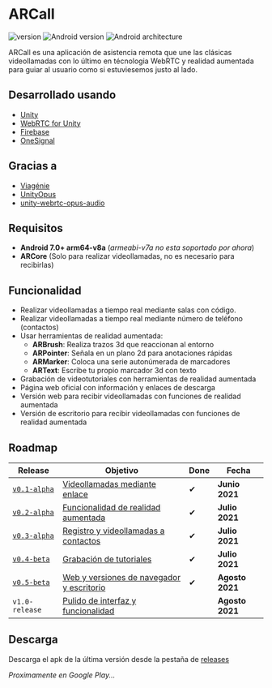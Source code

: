 # ARCall
![version](https://img.shields.io/badge/version-v0.5.beta-orange)
![Android version](https://img.shields.io/badge/android-7.0+-green)
![Android architecture](https://img.shields.io/badge/architecture-arm64.v8a-green)

ARCall es una aplicación de asistencia remota que une las clásicas videollamadas con lo último en técnologia WebRTC y realidad aumentada para guiar al usuario como si estuviesemos justo al lado.

## Desarrollado usando
* [Unity](https://unity.com/)
* [WebRTC for Unity](https://github.com/Unity-Technologies/com.unity.webrtc)
* [Firebase](https://firebase.google.com/)
* [OneSignal](https://onesignal.com/)

## Gracias a
* [Viagénie](http://numb.viagenie.ca/)
* [UnityOpus](https://github.com/TyounanMOTI/UnityOpus)
* [unity-webrtc-opus-audio](https://github.com/EphTron/unity-webrtc-opus-audio)

## Requisitos
* **Android 7.0+ arm64-v8a** (_armeabi-v7a no esta soportado por ahora_)
* **ARCore** (Solo para realizar videollamadas, no es necesario para recibirlas)

## Funcionalidad
* Realizar videollamadas a tiempo real mediante salas con código.
* Realizar videollamadas a tiempo real mediante número de teléfono (contactos)
* Usar herramientas de realidad aumentada:
  * **ARBrush**: Realiza trazos 3d que reaccionan al entorno
  * **ARPointer**: Señala en un plano 2d para anotaciones rápidas
  * **ARMarker**: Coloca una serie autonúmerada de marcadores
  * **ARText**: Escribe tu propio marcador 3d con texto
* Grabación de videotutoriales con herramientas de realidad aumentada
* Página web oficial con información y enlaces de descarga
* Versión web para recibir videollamadas con funciones de realidad aumentada
* Versión de escritorio para recibir videollamadas con funciones de realidad aumentada

## Roadmap
| Release | Objetivo | Done | Fecha
| ------- | -------- | ---- | -----
| [`v0.1-alpha`](https://github.com/4pablo124/ARCall/releases/tag/v0.1-alpha) | [Videollamadas mediante enlace](https://github.com/4pablo124/ARCall/milestone/1) | ✔ | **Junio 2021**
| [`v0.2-alpha`](https://github.com/4pablo124/ARCall/releases/tag/v0.2-alpha) | [Funcionalidad de realidad aumentada](https://github.com/4pablo124/ARCall/milestone/2) | ✔ | **Julio 2021**
| [`v0.3-alpha`](https://github.com/4pablo124/ARCall/releases/tag/v0.3-alpha) | [Registro y videollamadas a contactos](https://github.com/4pablo124/ARCall/milestone/3) | ✔ |**Julio 2021**
| [`v0.4-beta`](https://github.com/4pablo124/ARCall/releases/tag/v0.4-beta) | [Grabación de tutoriales](https://github.com/4pablo124/ARCall/milestone/4) | ✔ | **Julio 2021**
| [`v0.5-beta`](https://github.com/4pablo124/ARCall/releases/tag/v0.5-beta) | [Web y versiones de navegador y escritorio](https://github.com/4pablo124/ARCall/milestone/5) | ✔ | **Agosto 2021**
| `v1.0-release` | [Pulido de interfaz y funcionalidad](https://github.com/4pablo124/ARCall/milestone/6) |  | **Agosto 2021**

## Descarga
Descarga el apk de la última versión desde la pestaña de [releases](https://github.com/4pablo124/ARCall/releases)

_Proximamente en Google Play..._
